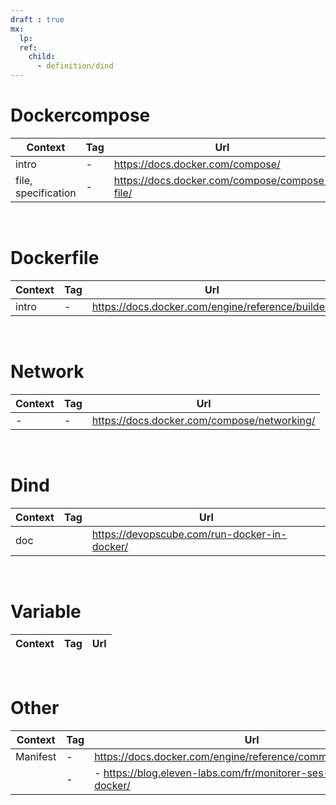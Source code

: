```yaml
---
draft : true
mx:  
  lp:
  ref:
    child: 
      - definition/dind
---
```


# Dockercompose
|Context|Tag|Url|
|-|-|-|
|intro|-|https://docs.docker.com/compose/|
|file, specification|-|https://docs.docker.com/compose/compose-file/|
<br>

# Dockerfile
|Context|Tag|Url|
|-|-|-|
|intro|-|https://docs.docker.com/engine/reference/builder/|
<br>

# Network
|Context|Tag|Url|
|-|-|-|
|-|-|https://docs.docker.com/compose/networking/|
<br>

# Dind
|Context|Tag|Url|
|-|-|-|
|doc||https://devopscube.com/run-docker-in-docker/
<br>

# Variable
|Context|Tag|Url|
|-|-|-|
<br>

# Other
|Context|Tag|Url|
|-|-|-|
|Manifest|-|https://docs.docker.com/engine/reference/commandline/manifest/|
||-|- https://blog.eleven-labs.com/fr/monitorer-ses-containers-docker/|
<br>

